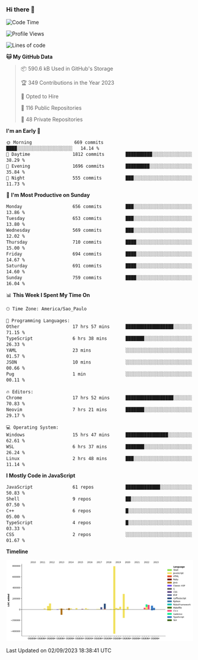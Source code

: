### Hi there 👋

<!--START_SECTION:waka-->
![Code Time](http://img.shields.io/badge/Code%20Time-4%2C942%20hrs%2052%20mins-blue)

![Profile Views](http://img.shields.io/badge/Profile%20Views-0-blue)

![Lines of code](https://img.shields.io/badge/From%20Hello%20World%20I%27ve%20Written-2.0%20million%20lines%20of%20code-blue)

**🐱 My GitHub Data** 

> 📦 590.6 kB Used in GitHub's Storage 
 > 
> 🏆 349 Contributions in the Year 2023
 > 
> 💼 Opted to Hire
 > 
> 📜 116 Public Repositories 
 > 
> 🔑 48 Private Repositories 
 > 
**I'm an Early 🐤** 

```text
🌞 Morning                669 commits         ████░░░░░░░░░░░░░░░░░░░░░   14.14 % 
🌆 Daytime                1812 commits        ██████████░░░░░░░░░░░░░░░   38.29 % 
🌃 Evening                1696 commits        █████████░░░░░░░░░░░░░░░░   35.84 % 
🌙 Night                  555 commits         ███░░░░░░░░░░░░░░░░░░░░░░   11.73 % 
```
📅 **I'm Most Productive on Sunday** 

```text
Monday                   656 commits         ███░░░░░░░░░░░░░░░░░░░░░░   13.86 % 
Tuesday                  653 commits         ███░░░░░░░░░░░░░░░░░░░░░░   13.80 % 
Wednesday                569 commits         ███░░░░░░░░░░░░░░░░░░░░░░   12.02 % 
Thursday                 710 commits         ████░░░░░░░░░░░░░░░░░░░░░   15.00 % 
Friday                   694 commits         ████░░░░░░░░░░░░░░░░░░░░░   14.67 % 
Saturday                 691 commits         ████░░░░░░░░░░░░░░░░░░░░░   14.60 % 
Sunday                   759 commits         ████░░░░░░░░░░░░░░░░░░░░░   16.04 % 
```


📊 **This Week I Spent My Time On** 

```text
🕑︎ Time Zone: America/Sao_Paulo

💬 Programming Languages: 
Other                    17 hrs 57 mins      ██████████████████░░░░░░░   71.15 % 
TypeScript               6 hrs 38 mins       ███████░░░░░░░░░░░░░░░░░░   26.33 % 
YAML                     23 mins             ░░░░░░░░░░░░░░░░░░░░░░░░░   01.57 % 
JSON                     10 mins             ░░░░░░░░░░░░░░░░░░░░░░░░░   00.66 % 
Pug                      1 min               ░░░░░░░░░░░░░░░░░░░░░░░░░   00.11 % 

🔥 Editors: 
Chrome                   17 hrs 52 mins      ██████████████████░░░░░░░   70.83 % 
Neovim                   7 hrs 21 mins       ███████░░░░░░░░░░░░░░░░░░   29.17 % 

💻 Operating System: 
Windows                  15 hrs 47 mins      ████████████████░░░░░░░░░   62.61 % 
WSL                      6 hrs 37 mins       ███████░░░░░░░░░░░░░░░░░░   26.24 % 
Linux                    2 hrs 48 mins       ███░░░░░░░░░░░░░░░░░░░░░░   11.14 % 
```

**I Mostly Code in JavaScript** 

```text
JavaScript               61 repos            █████████████░░░░░░░░░░░░   50.83 % 
Shell                    9 repos             ██░░░░░░░░░░░░░░░░░░░░░░░   07.50 % 
C++                      6 repos             █░░░░░░░░░░░░░░░░░░░░░░░░   05.00 % 
TypeScript               4 repos             █░░░░░░░░░░░░░░░░░░░░░░░░   03.33 % 
CSS                      2 repos             ░░░░░░░░░░░░░░░░░░░░░░░░░   01.67 % 
```



**Timeline**

![Lines of Code chart](https://raw.githubusercontent.com/jampow/jampow/master/assets/bar_graph.png)


 Last Updated on 02/09/2023 18:38:41 UTC
<!--END_SECTION:waka-->
